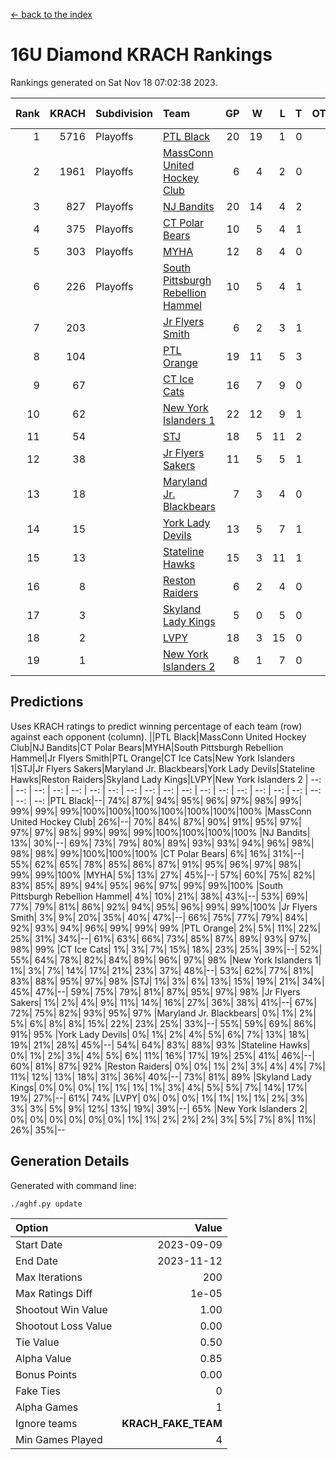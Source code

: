 [<- back to the index](readme.md)
# 16U Diamond KRACH Rankings
Rankings generated on Sat Nov 18 07:02:38 2023.

Rank|KRACH|Subdivision|Team|GP|W|L|T|OTW|OTL|SoS|Exp Wins|Win Diff
---:|---:|:---|:---|---:|---:|---:|---:|---:|---:|---:|---:|---:
1|5716|Playoffs|[PTL Black](https://gamesheetstats.com/seasons/3663/teams/140833/schedule)|20|19|1|0|2|0|376|19.8|-0.0
2|1961|Playoffs|[MassConn United Hockey Club](https://gamesheetstats.com/seasons/3663/teams/140835/schedule)|6|4|2|0|0|0|1889|4.8|-0.0
3|827|Playoffs|[NJ Bandits](https://gamesheetstats.com/seasons/3663/teams/140836/schedule)|20|14|4|2|0|1|834|15.8|-0.0
4|375|Playoffs|[CT Polar Bears](https://gamesheetstats.com/seasons/3663/teams/140834/schedule)|10|5|4|1|0|0|1260|6.3|-0.0
5|303|Playoffs|[MYHA](https://gamesheetstats.com/seasons/3663/teams/140838/schedule)|12|8|4|0|0|0|1029|8.9|0.0
6|226|Playoffs|[South Pittsburgh Rebellion Hammel](https://gamesheetstats.com/seasons/3663/teams/140839/schedule)|10|5|4|1|0|0|1185|6.4|0.0
7|203||[Jr Flyers Smith](https://gamesheetstats.com/seasons/3663/teams/140837/schedule)|6|2|3|1|0|2|1066|3.4|0.0
8|104||[PTL Orange](https://gamesheetstats.com/seasons/3663/teams/140842/schedule)|19|11|5|3|1|0|78|13.4|0.0
9|67||[CT Ice Cats](https://gamesheetstats.com/seasons/3663/teams/140846/schedule)|16|7|9|0|0|1|714|7.9|0.0
10|62||[New York Islanders 1](https://gamesheetstats.com/seasons/3663/teams/140847/schedule)|22|12|9|1|3|0|112|13.4|0.0
11|54||[STJ](https://gamesheetstats.com/seasons/3663/teams/140841/schedule)|18|5|11|2|0|1|1066|6.9|0.0
12|38||[Jr Flyers Sakers](https://gamesheetstats.com/seasons/3663/teams/140843/schedule)|11|5|5|1|2|0|110|6.4|0.0
13|18||[Maryland Jr. Blackbears](https://gamesheetstats.com/seasons/3663/teams/140848/schedule)|7|3|4|0|0|1|759|3.9|0.0
14|15||[York Lady Devils](https://gamesheetstats.com/seasons/3663/teams/140845/schedule)|13|5|7|1|0|2|487|6.4|0.0
15|13||[Stateline Hawks](https://gamesheetstats.com/seasons/3663/teams/140840/schedule)|15|3|11|1|0|1|1237|4.4|0.0
16|8||[Reston Raiders](https://gamesheetstats.com/seasons/3663/teams/140850/schedule)|6|2|4|0|1|0|31|2.9|0.0
17|3||[Skyland Lady Kings](https://gamesheetstats.com/seasons/3663/teams/140849/schedule)|5|0|5|0|0|0|58|0.9|0.0
18|2||[LVPY](https://gamesheetstats.com/seasons/3663/teams/140844/schedule)|18|3|15|0|0|0|111|3.9|0.0
19|1||[New York Islanders 2](https://gamesheetstats.com/seasons/3663/teams/140851/schedule)|8|1|7|0|0|0|45|1.9|0.0

## Predictions
Uses KRACH ratings to predict winning percentage of each team (row) against each opponent (column).
||PTL Black|MassConn United Hockey Club|NJ Bandits|CT Polar Bears|MYHA|South Pittsburgh Rebellion Hammel|Jr Flyers Smith|PTL Orange|CT Ice Cats|New York Islanders 1|STJ|Jr Flyers Sakers|Maryland Jr. Blackbears|York Lady Devils|Stateline Hawks|Reston Raiders|Skyland Lady Kings|LVPY|New York Islanders 2
| --: | --: | --: | --: | --: | --: | --: | --: | --: | --: | --: | --: | --: | --: | --: | --: | --: | --: | --: | --: 
|PTL Black|--| 74%| 87%| 94%| 95%| 96%| 97%| 98%| 99%| 99%| 99%| 99%|100%|100%|100%|100%|100%|100%|100%
|MassConn United Hockey Club| 26%|--| 70%| 84%| 87%| 90%| 91%| 95%| 97%| 97%| 97%| 98%| 99%| 99%| 99%|100%|100%|100%|100%
|NJ Bandits| 13%| 30%|--| 69%| 73%| 79%| 80%| 89%| 93%| 93%| 94%| 96%| 98%| 98%| 98%| 99%|100%|100%|100%
|CT Polar Bears|  6%| 16%| 31%|--| 55%| 62%| 65%| 78%| 85%| 86%| 87%| 91%| 95%| 96%| 97%| 98%| 99%| 99%|100%
|MYHA|  5%| 13%| 27%| 45%|--| 57%| 60%| 75%| 82%| 83%| 85%| 89%| 94%| 95%| 96%| 97%| 99%| 99%|100%
|South Pittsburgh Rebellion Hammel|  4%| 10%| 21%| 38%| 43%|--| 53%| 69%| 77%| 79%| 81%| 86%| 92%| 94%| 95%| 96%| 99%| 99%|100%
|Jr Flyers Smith|  3%|  9%| 20%| 35%| 40%| 47%|--| 66%| 75%| 77%| 79%| 84%| 92%| 93%| 94%| 96%| 99%| 99%| 99%
|PTL Orange|  2%|  5%| 11%| 22%| 25%| 31%| 34%|--| 61%| 63%| 66%| 73%| 85%| 87%| 89%| 93%| 97%| 98%| 99%
|CT Ice Cats|  1%|  3%|  7%| 15%| 18%| 23%| 25%| 39%|--| 52%| 55%| 64%| 78%| 82%| 84%| 89%| 96%| 97%| 98%
|New York Islanders 1|  1%|  3%|  7%| 14%| 17%| 21%| 23%| 37%| 48%|--| 53%| 62%| 77%| 81%| 83%| 88%| 95%| 97%| 98%
|STJ|  1%|  3%|  6%| 13%| 15%| 19%| 21%| 34%| 45%| 47%|--| 59%| 75%| 79%| 81%| 87%| 95%| 97%| 98%
|Jr Flyers Sakers|  1%|  2%|  4%|  9%| 11%| 14%| 16%| 27%| 36%| 38%| 41%|--| 67%| 72%| 75%| 82%| 93%| 95%| 97%
|Maryland Jr. Blackbears|  0%|  1%|  2%|  5%|  6%|  8%|  8%| 15%| 22%| 23%| 25%| 33%|--| 55%| 59%| 69%| 86%| 91%| 95%
|York Lady Devils|  0%|  1%|  2%|  4%|  5%|  6%|  7%| 13%| 18%| 19%| 21%| 28%| 45%|--| 54%| 64%| 83%| 88%| 93%
|Stateline Hawks|  0%|  1%|  2%|  3%|  4%|  5%|  6%| 11%| 16%| 17%| 19%| 25%| 41%| 46%|--| 60%| 81%| 87%| 92%
|Reston Raiders|  0%|  0%|  1%|  2%|  3%|  4%|  4%|  7%| 11%| 12%| 13%| 18%| 31%| 36%| 40%|--| 73%| 81%| 89%
|Skyland Lady Kings|  0%|  0%|  0%|  1%|  1%|  1%|  1%|  3%|  4%|  5%|  5%|  7%| 14%| 17%| 19%| 27%|--| 61%| 74%
|LVPY|  0%|  0%|  0%|  1%|  1%|  1%|  1%|  2%|  3%|  3%|  3%|  5%|  9%| 12%| 13%| 19%| 39%|--| 65%
|New York Islanders 2|  0%|  0%|  0%|  0%|  0%|  0%|  1%|  1%|  2%|  2%|  2%|  3%|  5%|  7%|  8%| 11%| 26%| 35%|--

## Generation Details

Generated with command line:
```
./aghf.py update
```

| Option | Value |
| :----- | ----: |
| Start Date | 2023-09-09 |
| End Date | 2023-11-12 |
| Max Iterations | 200 |
| Max Ratings Diff | 1e-05 |
| Shootout Win Value | 1.00 |
| Shootout Loss Value | 0.00 |
| Tie Value | 0.50 |
| Alpha Value | 0.85 |
| Bonus Points | 0.00 |
| Fake Ties | 0 |
| Alpha Games | 1 |
| Ignore teams | __KRACH_FAKE_TEAM__ |
| Min Games Played | 4 |

